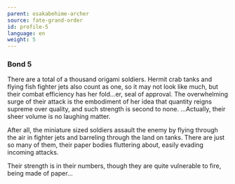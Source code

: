 ```yaml
---
parent: osakabehime-archer
source: fate-grand-order
id: profile-5
language: en
weight: 5
---
```


### Bond 5

There are a total of a thousand origami soldiers.
Hermit crab tanks and flying fish fighter jets also count as one, so it may not look like much, but their combat efficiency has her fold…er, seal of approval.
The overwhelming surge of their attack is the embodiment of her idea that quantity reigns supreme over quality, and such strength is second to none.
…Actually, their sheer volume is no laughing matter.

After all, the miniature sized soldiers assault the enemy by flying through the air in fighter jets and barreling through the land on tanks. There are just so many of them, their paper bodies fluttering about, easily evading incoming attacks.

Their strength is in their numbers, though they are quite vulnerable to fire, being made of paper…
